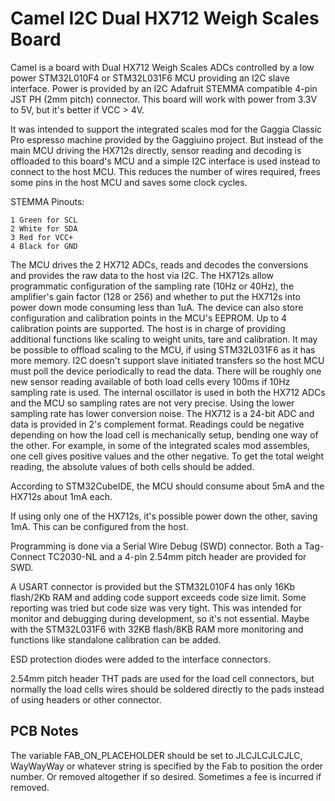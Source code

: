 # Camel I2C Dual HX712 Weigh Scales Board

Camel is a board with Dual HX712 Weigh Scales ADCs controlled by a low power STM32L010F4 or STM32L031F6 MCU providing an I2C slave interface.
Power is provided by an I2C Adafruit STEMMA compatible 4-pin JST PH (2mm pitch) connector. This board will work 
with power from 3.3V to 5V, but it's better if VCC > 4V. 

It was intended to support the integrated scales mod for the Gaggia Classic Pro espresso machine provided by the Gaggiuino project. But instead of the main MCU driving the HX712s directly, sensor reading and decoding is offloaded to this board's MCU and a simple I2C interface is used instead to connect to the host MCU. This reduces the number of wires required, frees some pins in the host MCU and saves some clock cycles.

STEMMA Pinouts:
```
1 Green for SCL
2 White for SDA
3 Red for VCC+
4 Black for GND
```

The MCU drives the 2 HX712 ADCs, reads and decodes the conversions and provides the raw data to the host via I2C. 
The HX712s allow programmatic configuration of the sampling rate (10Hz or 40Hz), the amplifier's gain
factor (128 or 256) and whether to put the HX712s into power down mode consuming less than 1uA.
The device can also store configuration and calibration points in the MCU's EEPROM. Up to 4 calibration points 
are supported. 
The host is in charge of providing additional functions like scaling to weight units, tare and calibration.
It may be possible to offload scaling to the MCU, if using STM32L031F6 as it has more memory.
I2C doesn't support slave initiated transfers so the host MCU must poll the device periodically to read the data.
There will be roughly one new sensor reading available of both load cells every 100ms if 10Hz sampling rate is used. 
The internal oscillator is used in both the HX712 ADCs and the MCU so sampling rates are not very precise.
Using the lower sampling rate has lower conversion noise. The HX712 is a 24-bit ADC and data is provided in 2's complement format.
Readings could be negative depending on how the load cell is mechanically setup, bending one way of the other.
For example, in some of the integrated scales mod assembles, one cell gives positive values and 
the other negative. To get the total weight reading, the absolute values of both cells should be added.

According to STM32CubeIDE, the MCU should consume about 5mA and the HX712s about 1mA each. 

If using only one of the HX712s, it's possible power down the other, saving 1mA. This can be configured from
the host.

Programming is done via a Serial Wire Debug (SWD) connector. Both a Tag-Connect TC2030-NL and a 4-pin 2.54mm pitch header are provided for SWD.

A USART connector is provided but the STM32L010F4 has only 16Kb flash/2Kb RAM and adding code support exceeds code size limit. Some reporting
was tried but code size was very tight. This was intended for monitor and debugging during development, so it's not essential. Maybe with the
STM32L031F6 with 32KB flash/8KB RAM more monitoring and functions like standalone calibration can be added.

ESD protection diodes were added to the interface connectors.

2.54mm pitch header THT pads are used for the load cell connectors, but normally the load cells wires should be soldered directly to the pads instead of using headers or other connector.

## PCB Notes

The variable FAB\_ON\_PLACEHOLDER should be set to JLCJLCJLCJLC, WayWayWay or whatever string is specified by the Fab to position the order number.
Or removed altogether if so desired. Sometimes a fee is incurred if removed.
